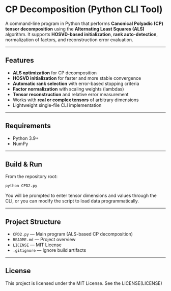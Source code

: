 # CP Decomposition (Python CLI Tool)

A command-line program in Python that performs **Canonical Polyadic (CP) tensor decomposition** using the **Alternating Least Squares (ALS)** algorithm. It supports **HOSVD-based initialization**, **rank auto-detection**, normalization of factors, and reconstruction error evaluation.

---

## Features
- **ALS optimization** for CP decomposition  
- **HOSVD initialization** for faster and more stable convergence  
- **Automatic rank selection** with error-based stopping criteria  
- **Factor normalization** with scaling weights (lambdas)  
- **Tensor reconstruction** and relative error measurement  
- Works with **real or complex tensors** of arbitrary dimensions  
- Lightweight single-file CLI implementation

---

## Requirements
- Python 3.9+
- NumPy

---

## Build & Run
From the repository root:

```bash
python CPD2.py
```

You will be prompted to enter tensor dimensions and values through the CLI, or you can modify the script to load data programmatically.

---

## Project Structure

- `CPD2.py` — Main program (ALS-based CP decomposition)
- `README.md` — Project overview
- `LICENSE` — MIT License
- `.gitignore` — Ignore build artifacts

---

## License

This project is licensed under the MIT License. See the LICENSE(LICENSE)
